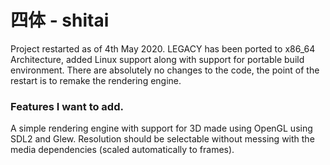 # 四体 - shitai

Project restarted as of 4th May 2020.
LEGACY has been ported to x86_64 Architecture, added Linux support along with support for portable build environment.
There are absolutely no changes to the code, the point of the restart is to remake the rendering engine. 

### Features I want to add.

A simple rendering engine with support for 3D made using OpenGL using SDL2 and Glew.
Resolution should be selectable without messing with the media dependencies (scaled automatically to frames).